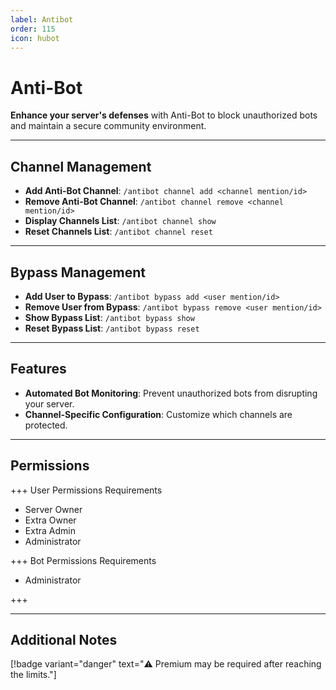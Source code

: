 ```yaml
---
label: Antibot
order: 115
icon: hubot
---
```


# Anti-Bot

**Enhance your server's defenses** with Anti-Bot to block unauthorized bots and maintain a secure community environment.

---

## Channel Management

- **Add Anti-Bot Channel**: `/antibot channel add <channel mention/id>`
- **Remove Anti-Bot Channel**: `/antibot channel remove <channel mention/id>`
- **Display Channels List**: `/antibot channel show`
- **Reset Channels List**: `/antibot channel reset`

---

## Bypass Management

- **Add User to Bypass**: `/antibot bypass add <user mention/id>`
- **Remove User from Bypass**: `/antibot bypass remove <user mention/id>`
- **Show Bypass List**: `/antibot bypass show`
- **Reset Bypass List**: `/antibot bypass reset`

---

## Features

- **Automated Bot Monitoring**: Prevent unauthorized bots from disrupting your server.
- **Channel-Specific Configuration**: Customize which channels are protected.

---

## Permissions

+++ User Permissions Requirements

- Server Owner
- Extra Owner
- Extra Admin
- Administrator

+++ Bot Permissions Requirements

- Administrator

+++

---

## Additional Notes

[!badge variant="danger" text="⚠️ Premium may be required after reaching the limits."]

